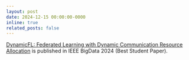 ```yaml
---
layout: post
date: 2024-12-15 00:00:00-0000
inline: true
related_posts: false
---
```


[DynamicFL: Federated Learning with Dynamic Communication Resource Allocation](https://arxiv.org/abs/2409.04986) is published in IEEE BigData 2024 (Best Student Paper).